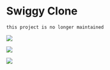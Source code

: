 # Swiggy Clone
`this project is no longer maintained`


![](https://github.com/ksheetal/Swiggy_Clone/blob/master/swiggytwo.png)

![](https://github.com/ksheetal/Swiggy_Clone/blob/master/swiggyone.jpg)

![](https://github.com/ksheetal/Swiggy_Clone/blob/master/swiggyDemo.png)

